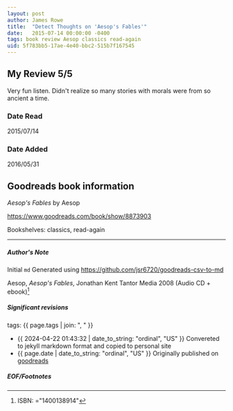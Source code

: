 ```yaml
---
layout: post
author: James Rowe
title:  "Detect Thoughts on 'Aesop's Fables'"
date:   2015-07-14 00:00:00 -0400
tags: book review Aesop classics read-again
uid: 5f783bb5-17ae-4e40-bbc2-515b7f167545
---
```


<!-- highly dependent on how you personally use jekyll templates, and how you want this to show up -->
<!-- escape any jekyll keys with double brackets -->

## My Review 5/5

Very fun listen. Didn't realize so many stories with morals were from so ancient a time.

### Date Read
2015/07/14

### Date Added
2016/05/31

## Goodreads book information

*Aesop's Fables* by Aesop

https://www.goodreads.com/book/show/8873903

Bookshelves: classics, read-again

---

##### Author's Note

Initial `md` Generated using https://github.com/jsr6720/goodreads-csv-to-md

Aesop, *Aesop's Fables*, Jonathan Kent Tantor Media 2008 (Audio CD + ebook)[^1]

##### Significant revisions

tags: {{ page.tags | join: ", " }} <!-- todo move this somewhere -->

- {{ 2024-04-22 01:43:32 | date_to_string: "ordinal", "US" }} Convereted to jekyll markdown format and copied to personal site
- {{ page.date | date_to_string: "ordinal", "US" }} Originally published on [goodreads](https://www.goodreads.com)

##### EOF/Footnotes

[^1]: ISBN: ="1400138914"